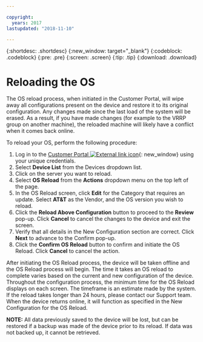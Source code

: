 ```yaml
---

copyright:
  years: 2017
lastupdated: "2018-11-10"

---
```


{:shortdesc: .shortdesc}
{:new_window: target="_blank"}
{:codeblock: .codeblock}
{:pre: .pre}
{:screen: .screen}
{:tip: .tip}
{:download: .download}

# Reloading the OS
The OS reload process, when initiated in the Customer Portal, will wipe away all configurations present on the device and restore it to its original configuration. Any changes made since the last load of the system will be erased. As a result, if you have made changes (for example to the VRRP group on another machine), the reloaded machine will likely have a conflict when it comes back online.

To reload your OS, perform the following procedure:

1. Log in to the [Customer Portal ![External link icon](../../icons/launch-glyph.svg "External link icon")](https://control.softlayer.com/){: new_window} using your unique credentials.
2. Select **Device List** from the Devices dropdown list.
3. Click on the server you want to reload.
4. Select **OS Reload** from the **Actions** dropdown menu on the top left of the page.
5. In the OS Reload screen, click **Edit** for the Category that requires an update. Select **AT&T** as the Vendor, and the OS version you wish to reload.
6. Click the **Reload Above Configuration** button to proceed to the **Review** pop-up. Click **Cancel** to cancel the changes to the device and exit the screen.
7. Verify that all details in the New Configuration section are correct. Click **Next** to advance to the Confirm pop-up.
8. Click the **Confirm OS Reload** button to confirm and initiate the OS Reload. Click **Cancel** to cancel the action.

After initiating the OS Reload process, the device will be taken offline and the OS Reload process will begin. The time it takes an OS reload to complete varies based on the current and new configuration of the device. Throughout the configuration process, the minimum time for the OS Reload displays on each screen. The timeframe is an estimate made by the system. If the reload takes longer than 24 hours, please contact our Support team. When the device returns online, it will function as specified in the New Configuration for the OS Reload. 

**NOTE:** All data previously saved to the device will be lost, but can be restored if a backup was made of the device prior to its reload. If data was not backed up, it cannot be retrieved.